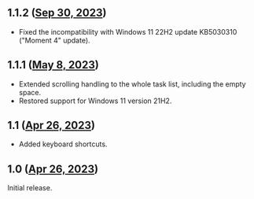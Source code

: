 ## 1.1.2 ([Sep 30, 2023](https://github.com/ramensoftware/windhawk-mods/blob/0bc6f2152e17cb5e05271e021f86c50ea9a03e98/mods/taskbar-wheel-cycle.wh.cpp))

* Fixed the incompatibility with Windows 11 22H2 update KB5030310 ("Moment 4" update).
## 1.1.1 ([May 8, 2023](https://github.com/ramensoftware/windhawk-mods/blob/2d36c1716cebfe0cf00aff248d355336456cc4c6/mods/taskbar-wheel-cycle.wh.cpp))

* Extended scrolling handling to the whole task list, including the empty space.
* Restored support for Windows 11 version 21H2.
## 1.1 ([Apr 26, 2023](https://github.com/ramensoftware/windhawk-mods/blob/3ac219c53d72765565b0a330b3d881c05726353c/mods/taskbar-wheel-cycle.wh.cpp))

* Added keyboard shortcuts.
## 1.0 ([Apr 26, 2023](https://github.com/ramensoftware/windhawk-mods/blob/591c5067b69c86c307102fca027efb45c5fde4de/mods/taskbar-wheel-cycle.wh.cpp))

Initial release.
